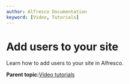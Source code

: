 ```yaml
---
author: Alfresco Documentation
keyword: [Video, Tutorials]
---
```


# Add users to your site

Learn how to add users to your site in Alfresco.

  

**Parent topic:**[Video tutorials](../topics/alfresco-video-tutorials.md)

